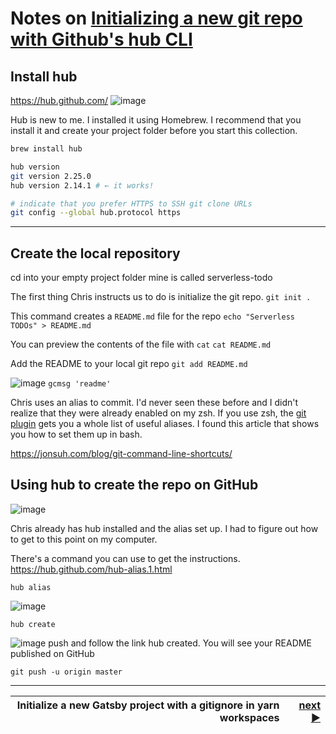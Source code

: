 # Notes on [Initializing a new git repo with Github's hub CLI](https://egghead.io/lessons/git-initializing-a-new-git-repo-with-github-s-hub-cli?pl=building-a-serverless-jamstack-todo-app-with-netlify-gatsby-graphql-and-faunadb-53bb)

## Install hub

https://hub.github.com/
![image](https://user-images.githubusercontent.com/3941856/74613990-97484a80-50c8-11ea-9e64-e8c6e7518e42.png)

Hub is new to me. I installed it using Homebrew. I recommend that you install it and create your project folder before you start this collection.

```bash
brew install hub

hub version
git version 2.25.0
hub version 2.14.1 # ← it works!

# indicate that you prefer HTTPS to SSH git clone URLs
git config --global hub.protocol https
```

---

## Create the local repository

cd into your empty project folder mine is called serverless-todo

The first thing Chris instructs us to do is initialize the git repo.
`git init .`

This command creates a `README.md` file for the repo
`echo "Serverless TODOs" > README.md`

You can preview the contents of the file with `cat`
`cat README.md`

Add the README to your local git repo
`git add README.md`

![image](https://user-images.githubusercontent.com/3941856/74614318-bd231e80-50cb-11ea-90ff-1ee3d81410f5.png)
`gcmsg 'readme'`

Chris uses an alias to commit. I'd never seen these before and I didn't realize that they were already enabled on my zsh. If you use zsh, the [git plugin](https://github.com/ohmyzsh/ohmyzsh/tree/master/plugins/git) gets you a whole list of useful aliases. I found this article that shows you how to set them up in bash.

https://jonsuh.com/blog/git-command-line-shortcuts/

## Using hub to create the repo on GitHub

![image](https://user-images.githubusercontent.com/3941856/74614445-d24c7d00-50cc-11ea-89b1-607a4efec404.png)

Chris already has hub installed and the alias set up. I had to figure out how to get to this point on my computer.

There's a command you can use to get the instructions.
https://hub.github.com/hub-alias.1.html

```
hub alias
```

![image](https://user-images.githubusercontent.com/3941856/74614520-5a328700-50cd-11ea-8fca-ab54db00a7d2.png)

```
hub create
```

![image](https://user-images.githubusercontent.com/3941856/74614567-ae3d6b80-50cd-11ea-9d61-cd9b2b99c1e6.png)
push and follow the link hub created. You will see your README published on GitHub

```
git push -u origin master
```

---

| Initialize a new Gatsby project with a gitignore in yarn workspaces | <a href="./3.md">next ▶</a> |
| ------------------------------------------------------------------: | --------------------------: |

